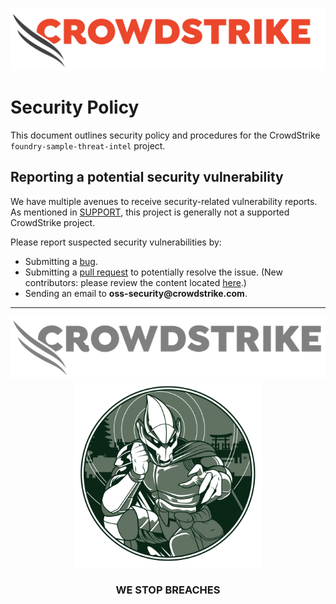 ![CrowdStrike Falcon](/docs/asset/cs-logo.png?raw=true)

# Security Policy

This document outlines security policy and procedures for the CrowdStrike `foundry-sample-threat-intel` project.

## Reporting a potential security vulnerability

We have multiple avenues to receive security-related vulnerability reports.
As mentioned in [SUPPORT](https://github.com/CrowdStrike/foundry-sample-threat-intel/blob/main/SUPPORT.md), this project is generally not a supported CrowdStrike project.

Please report suspected security vulnerabilities by:

- Submitting
  a [bug](https://github.com/CrowdStrike/foundry-sample-threat-intel/issues/new?assignees=&labels=bug+%3Abug%3A&template=bug_report.md&title=%5B+BUG+%5D+...).
- Submitting a [pull request](https://github.com/CrowdStrike/foundry-sample-threat-intel/pulls) to potentially resolve the issue. (New
  contributors: please review the content
  located [here](https://github.com/CrowdStrike/foundry-sample-threat-intel/blob/main/CONTRIBUTING.md).)
- Sending an email to __oss-security@crowdstrike.com__.

---

<p align="center"><img src="https://raw.githubusercontent.com/CrowdStrike/falconpy/main/docs/asset/cs-logo-footer.png"><BR/><img width="300px" src="https://raw.githubusercontent.com/CrowdStrike/falconpy/main/docs/asset/adversary-goblin-panda.png"></P>
<h3><P align="center">WE STOP BREACHES</P></h3>
